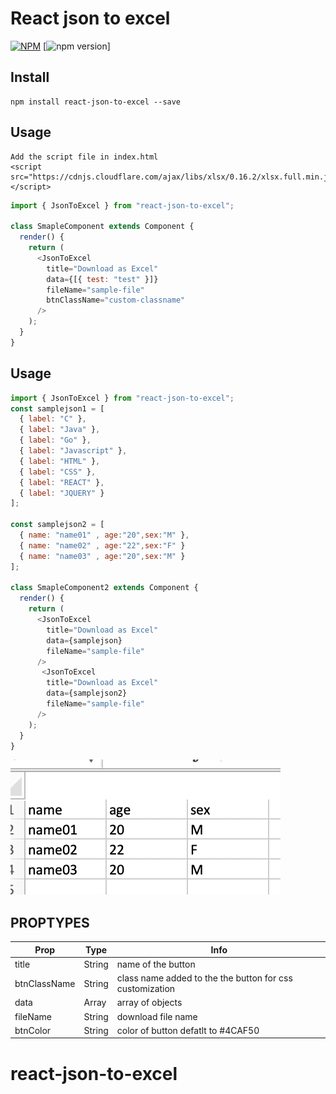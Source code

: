 # React json to excel

[![NPM](https://nodei.co/npm/react-json-to-excel.png?downloads=true&downloadRank=true&stars=true)](https://nodei.co/npm/react-json-to-excel/)
[![npm version](https://badge.fury.io/js/react-json-to-excel.svg)]

## Install

```
npm install react-json-to-excel --save

```

## Usage
```
Add the script file in index.html
<script src="https://cdnjs.cloudflare.com/ajax/libs/xlsx/0.16.2/xlsx.full.min.js"></script>

```

```js
import { JsonToExcel } from "react-json-to-excel";

class SmapleComponent extends Component {
  render() {
    return (
      <JsonToExcel
        title="Download as Excel"
        data={[{ test: "test" }]}
        fileName="sample-file"
        btnClassName="custom-classname"
      />
    );
  }
}
```

## Usage

```js
import { JsonToExcel } from "react-json-to-excel";
const samplejson1 = [
  { label: "C" },
  { label: "Java" },
  { label: "Go" },
  { label: "Javascript" },
  { label: "HTML" },
  { label: "CSS" },
  { label: "REACT" },
  { label: "JQUERY" }
];

const samplejson2 = [
  { name: "name01" , age:"20",sex:"M" },
  { name: "name02" , age:"22",sex:"F" }
  { name: "name03" , age:"20",sex:"M" }
];

class SmapleComponent2 extends Component {
  render() {
    return (
      <JsonToExcel
        title="Download as Excel"
        data={samplejson}
        fileName="sample-file"
      />
       <JsonToExcel
        title="Download as Excel"
        data={samplejson2}
        fileName="sample-file"
      />
    );
  }
}
```

![Screenshot](excel.png)

## PROPTYPES

| Prop         | Type   | Info                                                     |
| ------------ | ------ | -------------------------------------------------------- |
| title        | String | name of the button                                       |
| btnClassName | String | class name added to the the button for css customization |
| data         | Array  | array of objects                                         |
| fileName     | String | download file name                                       |
| btnColor     | String | color of button defatlt to #4CAF50                       |

# react-json-to-excel
